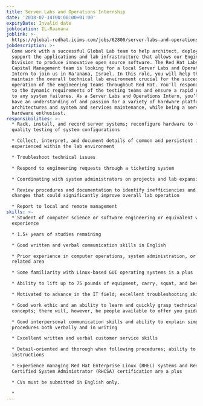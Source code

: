 ```yaml
---
title: Server Labs and Operations Internship
date: '2018-07-14T00:00:00+01:00'
expiryDate: Invalid date
joblocation: IL-Raanana
joblink: >-
  https://global-redhat.icims.com/jobs/62800/server-labs-and-operations-internship/job?hub=7
jobdescription: >-
  Come work with a successful Global Lab team to help architect, deploy, and
  support the applications and lab infrastructure that allows our Engineering
  Division to produce innovative open source software. The Red Hat Labs and
  Capital Management team is looking for a local Server Labs and Operations
  Intern to join us in Ra'anana, Israel. In this role, you will help the team
  maintain the overall technical lab environment crucial for the successful
  operation of the engineering teams throughout Red Hat. You'll respond promptly
  to the dynamic requirements of the testing teams and ensure a rapid response
  to any system failures. As a Server Labs and Operations Intern, you’ll need to
  have an understanding of and passion for a variety of hardware platforms and
  architectures and system and services maintenance, while being a server
  hardware enthusiast.
responsibilities: >-
  * Rack, install, and record server systems; reconfigure hardware to facilitate
  quality testing of system configurations

  * Collect, interpret, and document details of common and persistent issues
  experienced within the lab environment

  * Troubleshoot technical issues

  * Respond to engineering requests through a ticketing system

  * Coordinating with system administrators on projects and lab expansions   

  * Review procedures and documentation to identify inefficiencies and potential
  changes that could significantly improve overall lab operation

  * Report to local and remote management
skills: >-
  * Student of computer science or software engineering or equivalent work
  experience

  * 1.5+ years of studies remaining

  * Good written and verbal communication skills in English

  * Prior experience in computer operations, system administration, or a closely
  related area

  * Some familiarity with Linux-based GUI operating systems is a plus

  * Ability to lift up to 75 pounds of equipment, carry, squat, and bend

  * Motivated to advance in the IT field; excellent troubleshooting skills

  * Good work ethic and an ability to learn and quickly grasp technical
  concepts; there will, however, be people available to offer you guidance

  * Good interpersonal communication skills and ability to explain simple
  procedures both verbally and in writing

  * Excellent written and verbal customer service skills

  * Detail-oriented and thorough when following procedures; ability to follow
  instructions

  * Experience managing Red Hat Enterprise Linux (RHEL) systems and Red Hat
  Certified System Administrator (RHCSA) certification are a plus

  * CVs must be submitted in English only.

  *
---
```


